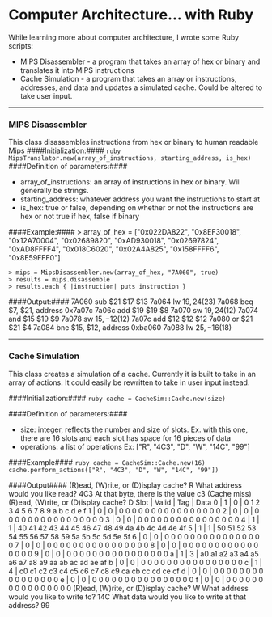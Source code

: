 # Computer Architecture... with Ruby
While learning more about computer architecture, I wrote some Ruby scripts:

* MIPS Disassembler - a program that takes an array of hex or binary and translates it into MIPS instructions
* Cache Simulation - a program that takes an array or instructions, addresses, and data and updates a simulated cache. Could be altered to take user input.

***

### MIPS Disassembler
This class disassembles instructions from hex or binary to human readable Mips
####Initialization:####
    ```ruby
    MipsTranslator.new(array_of_instructions, starting_address, is_hex)
    ```
####Definition of parameters:####

* array_of_instructions: an array of instructions in hex or binary. Will generally be strings.
* starting_address: whatever address you want the instructions to start at
* is_hex: true or false, depending on whether or not the instructions are hex or not true if hex, false if binary

####Example:####
    > array_of_hex = ["0x022DA822",
                      "0x8EF30018",
                      "0x12A70004",
                      "0x02689820",
                      "0xAD930018",
                      "0x02697824",
                      "0xAD8FFFF4",
                      "0x018C6020",
                      "0x02A4A825",
                      "0x158FFFF6",
                      "0x8E59FFF0"]

    > mips = MipsDisassembler.new(array_of_hex, "7A060", true)
    > results = mips.disassemble
    > results.each { |instruction| puts instruction }

####Output:####
    7A060 sub $21 $17 $13
    7a064 lw $19, 24 ($23)
    7a068 beq $7, $21, address 0x7a07c
    7a06c add $19 $19 $8
    7a070 sw $19, 24 ($12)
    7a074 and $15 $19 $9
    7a078 sw $15, -12 ($12)
    7a07c add $12 $12 $12
    7a080 or $21 $21 $4
    7a084 bne $15, $12, address 0xba060
    7a088 lw $25, -16 ($18)

***

### Cache Simulation
This class creates a simulation of a cache. Currently it is built to
take in an array of actions. It could easily be rewritten to take in user
input instead.

####Initialization:####
    ```ruby
    cache = CacheSim::Cache.new(size)
    ```

####Definition of parameters:####

* size: integer, reflects the number and size of slots. Ex. with this one, there are 16 slots and each slot has space for 16 pieces of data
* operations: a list of operations Ex: ["R", "4C3", "D", "W", "14C", "99"]

####Example####
    ```ruby
    cache = CacheSim::Cache.new(16)
    cache.perform_actions(["R", "4C3", "D", "W", "14C", "99"])
    ```

####Output####
    (R)ead, (W)rite, or (D)isplay cache?
    R
    What address would you like read?
    4C3
    At that byte, there is the value c3 (Cache miss)
    (R)ead, (W)rite, or (D)isplay cache?
    D
    Slot | Valid | Tag | Data
      0  |   1   |  0  | 0 1 2 3 4 5 6 7 8 9 a b c d e f
      1  |   0   |  0  | 0 0 0 0 0 0 0 0 0 0 0 0 0 0 0 0
      2  |   0   |  0  | 0 0 0 0 0 0 0 0 0 0 0 0 0 0 0 0
      3  |   0   |  0  | 0 0 0 0 0 0 0 0 0 0 0 0 0 0 0 0
      4  |   1   |  1  | 40 41 42 43 44 45 46 47 48 49 4a 4b 4c 4d 4e 4f
      5  |   1   |  1  | 50 51 52 53 54 55 56 57 58 59 5a 5b 5c 5d 5e 5f
      6  |   0   |  0  | 0 0 0 0 0 0 0 0 0 0 0 0 0 0 0 0
      7  |   0   |  0  | 0 0 0 0 0 0 0 0 0 0 0 0 0 0 0 0
      8  |   0   |  0  | 0 0 0 0 0 0 0 0 0 0 0 0 0 0 0 0
      9  |   0   |  0  | 0 0 0 0 0 0 0 0 0 0 0 0 0 0 0 0
      a  |   1   |  3  | a0 a1 a2 a3 a4 a5 a6 a7 a8 a9 aa ab ac ad ae af
      b  |   0   |  0  | 0 0 0 0 0 0 0 0 0 0 0 0 0 0 0 0
      c  |   1   |  4  | c0 c1 c2 c3 c4 c5 c6 c7 c8 c9 ca cb cc cd ce cf
      d  |   0   |  0  | 0 0 0 0 0 0 0 0 0 0 0 0 0 0 0 0
      e  |   0   |  0  | 0 0 0 0 0 0 0 0 0 0 0 0 0 0 0 0
      f  |   0   |  0  | 0 0 0 0 0 0 0 0 0 0 0 0 0 0 0 0
    (R)ead, (W)rite, or (D)isplay cache?
    W
    What address would you like to write to?
    14C
    What data would you like to write at that address?
    99
